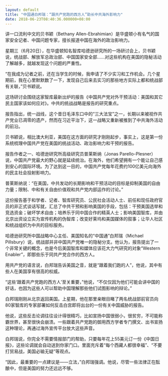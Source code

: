 ```yaml
---
layout: default
title: "中国通白邦瑞：“跟共产党跑的西方人”助长中共海外影响力"
date: 2018-06-23T08:40:36.000000+08:00
---
```


讲一口流利中文的贝书颖（Bethany Allen-Ebrahimian）是华盛顿小有名气的国家安全记者、中国问题专家，擅长报道中国在海外的政治影响力。

星期三（6月20日），在华盛顿知名智库哈德逊研究所的一场研讨会上，贝书颖说，统战部、解放军总政治部、中国国家安全部……对这些机构在美国的隐秘活动了解越多，就越发现这个问题的严重性。

“在我成为记者之前，还在当学生的时候，我申请了不少实习和工作机会。几个星期前，我在心里默默数了一下，发现自己后来去实习的那些地方实际上都和统战部有关联，”贝书颖说。

这场研讨会围绕这家智库最新出炉的报告《中国共产党对外干预活动：美国和其它民主国家该如何应对》。中共的统战战略是报告的研究重点。

报告指出，统一战线，这个昔日毛泽东口中的“三大法宝”之一，长期以来被视作共产党业已凋零的遗产，然而在习近平治下，这一战略又重新被推到了中共海外活动的前沿。

贝书颖说，相比澳大利亚，美国在这方面的研究才刚刚起步，事实上，这是第一份系统梳理中国共产党在美国的统战活动、政治影响力和干预的报告。

报告作者之一、哈德逊研究所高级研究员普莱斯纳（Jonas Parello-Plesner）说，中国共产党最大的野心就是延续统治。在海外，他们希望拥有一个能让自己感到安心的国际环境。为了达到这一目的，中国共产党每年花费约100亿美元向海外的民主社会投射影响力。

普莱斯纳说：“在美国，中共发动的长期影响和干预活动的目标是抑制美国的自由力量；限制、中和有关自由价值观和共产党内部运作的讨论。”

这份报告基于和学者、记者、智库研究员、公民社会活动人士、前任和现任政府官员的非正式谈话写就，汇总了中共干预和影响美国的手段，包括：干预美国选举和竞选资金；破坏学术自由；培养乐于同中国合作的精英人士；影响美国智库，并由北京出资设立实为宣传机构的伪智库；改变好莱坞和美国媒体的叙事；让华人社区和统战组织为中共的目标服务。

哈德逊研究所中国战略中心主任、美国知名的“中国通”白邦瑞（Michael Pillsbury）说，统战部并非中国共产党唯一的隐秘分支。他认为，报告提出了一个非常关键的概念，也是今后美国智库和媒体应该花大力气研究的对象“Western Enabler”，即那些乐于同共产党合作的西方人。

用共产党的语言说，白邦瑞告诉美国之音，就是“跟着我们跑的人”，他说，其中有些人在美国享有很高的权威。

“这些‘跟着共产党跑的西方人’至关重要，”他说，“不仅仅因为他们可能会讲中国的好话，也因为这些人可以帮助中国理解那些他们试图影响的辩论。”

白邦瑞刚刚从北京返回美国。上星期，他在那里亲眼目睹了两名统战部前官员向80家智库的专家部署如何反击白宫即将出台的一份有关中国威胁的报告。

他说，这些反击论调往往设计得很精巧，比如宣扬中国很弱小，很贫穷，不可能称霸世界，甚至很快会崩溃。一些跟着共产党跑的御用西方学者专门撰文、出书宣扬这种理论，再通过海外宣传平台放大这些声音。

白邦瑞说，你完全不需要情报部门的帮助，只要每年花上55美元订一份《中国日报》，这些论调就会自动送到你家门口。里面充斥着“每个西藏人都很幸福”、“不要打贸易战，美国必输无疑”等观点。

“因此，最重要的一点建议是——立法，”白邦瑞强调。他说，尽管一些法律正在酝酿中，但是美国的努力还远远不够。

